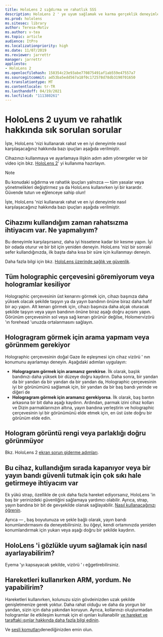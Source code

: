 ```yaml
---
title: HoloLens 2 sığdırma ve rahatlık SSS
description: HoloLens 2 ' ye uyum sağlamak ve karma gerçeklik deneyimlerinde rahat kalmak hakkında sık sorulan soruların yanıtlarını öğrenmek için güncel kalın.
ms.prod: hololens
ms.sitesec: library
author: Teresa-Motiv
ms.author: v-tea
ms.topic: article
audience: ItPro
ms.localizationpriority: high
ms.date: 11/07/2019
ms.reviewer: jarrettr
manager: jarrettr
appliesto:
- HoloLens 2
ms.openlocfilehash: 158354c23e93abe770875491af1ab559e47557a7
ms.sourcegitcommit: ad53ba5edd567a18f0c172578d78db3190701650
ms.translationtype: MT
ms.contentlocale: tr-TR
ms.lasthandoff: 04/19/2021
ms.locfileid: "111380261"
---
```

# <a name="hololens-2-fit-and-comfort-frequently-asked-questions"></a>HoloLens 2 uyum ve rahatlık hakkında sık sorulan sorular

İşte, HoloLens 'nizi kullanarak rahat ve en iyi deneyimle nasıl karşılaşacağınız hakkında bazı ipuçları aşağıda verilmiştir.

Cihazınızı kullanmaya ve ayarlamaya ilişkin adım adım yönergeler ve bir video için bkz. [HoloLens 2](hololens2-setup.md)' yi kullanıma hazırlayın.

> [!NOTE]
> Bu konudaki sığdırma ve rahatlık ipuçları yalnızca &mdash; tüm yasalar veya yönetmelikleri değiştirmez ya da HoloLens kullanırken iyi bir karardır. Güvende tutun ve eğlenceye sahip olun!

İşte, HoloLens 'nizi kullanarak rahat ve en iyi deneyimle nasıl karşılaşacağınız hakkında bazı ipuçları aşağıda verilmiştir.

## <a name="im-experiencing-discomfort-when-i-use-my-device-what-should-i-do"></a>Cihazımı kullandığım zaman rahatsızma ihtiyacım var. Ne yapmalıyım?

Bu deneyimle karşılaşırsanız, daha iyi hissetene kadar bir kesme yapın. İyi bir odada oturur ve bir bit için yeniden deneyin. HoloLens 'nizi bir sonraki sefer kullandığınızda, ilk başta daha kısa bir süre için kullanmayı deneyin.

Daha fazla bilgi için bkz. [HoloLens üzerinde sağlık ve güvenlik](https://go.microsoft.com/fwlink/p/?LinkId=746661).

## <a name="i-cant-see-the-whole-holographic-frame-or-my-holograms-are-cut-off"></a>Tüm holographic çerçevesini göremiyorum veya hologramlar kesiliyor

Holographic çerçevesinin üst kenarını görmek için, cihazı başınıza daha yüksek olacak şekilde taşıyın ya da yayın bandının önüne biraz daha hafif bir açı yapın. Alt kenarı görmek için, cihazı başınıza daha alçak oturacak şekilde taşıyın veya yayın bandının önüne biraz aşağı doğru açısını yapın. Görünüm çerçevesinin sol veya sağ kenarı görünür değilse, Holomervizörü 'ın forehead 'unuzda ortalanmasını sağlayın.

## <a name="i-need-to-look-up-or-down-to-see-holograms"></a>Hologragram görmek için arama yapmam veya görünmem gerekiyor

Holographic çerçevesinin doğal Gaze ile eşleşmesi için cihaz vizörü ' nın konumunu ayarlamayı deneyin. Aşağıdaki adımları uygulayın:

- **Hologragram görmek için aramanız gerekirse**. İlk olarak, başlık bandınızı daha yüksek bir düzeye doğru kaydırın. Daha sonra, bir yandan da bir yandan da bir yandan da bir yandan da, Holographic çerçevesinin iyi bir görünümünü sağlamak için, bir yandan da bir baş bandı yerinde ve diğeri de
- **Hologragram görmek için aramanız gerekiyorsa**. İlk olarak, baş bantın arkasına bir bit daha aşağı kaydırın. Ardından, parmak izini cihaz kolları ve Dizin parmaklarınızın altına, yayın bandına yerleştirin ve holographic çerçevesinin iyi bir görünümünü elde etmek için, en üst üste doğru bir görünüm elde edin.

## <a name="hologram-image-color-or-brightness-does-not-look-right"></a>Hologram görüntü rengi veya parlaklığı doğru görünmüyor

Bkz. HoloLens 2 [ekran sorun giderme adımları](hololens2-display.md).

## <a name="the-device-slides-down-when-im-using-it-or-i-need-to-make-the-headband-too-tight-to-keep-it-secure"></a>Bu cihaz, kullandığım sırada kapanıyor veya bir yayın bandı güvenli tutmak için çok sıkı hale getirmeye ihtiyacım var

Ek yükü strap, özellikle de çok daha fazla hareket ediyorsanız, HoloLens 'in baş bir yerinizdeki güvenliğini sağlamaya yardımcı olabilir. Ayrıca, strap, yayın bandına bir bit de gevşekilde olanak sağlayabilir. [Nasıl kullanacağınızı öğrenin](hololens2-setup.md#adjust-fit).

Ayrıca &mdash; , baş boyutunuza ve şekle bağlı olarak, yayın bandı konumlandırmasını da deneyebilirsiniz. bu öğeyi, kendi ortamınızda yeniden konumlandırmak için yukarı veya aşağı doğru bir şekilde kaydırın.

## <a name="how-can-i-adjust-hololens-to-fit-with-my-glasses"></a>HoloLens 'i gözlükle uyum sağlamak için nasıl ayarlayabilirim?

Eyema 'yı kapsayacak şekilde, vizörü ' ı eğgetirebilirsiniz.

## <a name="my-arm-gets-tired-when-i-use-gestures-what-can-i-do"></a>Hareketleri kullanırken ARM, yordum. Ne yapabilirim?

Hareketleri kullanırken, kolunuzu sizin gövdeinizden uzak şekilde genişletmenize gerek yoktur. Daha rahat olduğu ve daha da yorgun bir yandan, sizin için daha yakından koruyun. Ayrıca, kollarınızı oluşturmadan hologramlar ile etkileşim kurmak için el ışınları kullanabilir [ve hareket ve taraftaki ışınlar hakkında daha fazla bilgi edinin](hololens2-basic-usage.md#the-hand-tracking-frame).

Ve [sesli komutları](hololens-cortana.md)denediğinizden emin olun.
